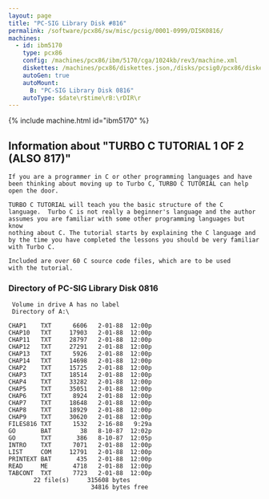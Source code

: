 ```yaml
---
layout: page
title: "PC-SIG Library Disk #816"
permalink: /software/pcx86/sw/misc/pcsig/0001-0999/DISK0816/
machines:
  - id: ibm5170
    type: pcx86
    config: /machines/pcx86/ibm/5170/cga/1024kb/rev3/machine.xml
    diskettes: /machines/pcx86/diskettes.json,/disks/pcsig0/pcx86/diskettes.json
    autoGen: true
    autoMount:
      B: "PC-SIG Library Disk 0816"
    autoType: $date\r$time\rB:\rDIR\r
---
```


{% include machine.html id="ibm5170" %}

## Information about "TURBO C TUTORIAL 1 OF 2 (ALSO 817)"

    If you are a programmer in C or other programming languages and have
    been thinking about moving up to Turbo C, TURBO C TUTORIAL can help
    open the door.
    
    TURBO C TUTORIAL will teach you the basic structure of the C
    language.  Turbo C is not really a beginner's language and the author
    assumes you are familiar with some other programming languages but know
    nothing about C. The tutorial starts by explaining the C language and
    by the time you have completed the lessons you should be very familiar
    with Turbo C.
    
    Included are over 60 C source code files, which are to be used
    with the tutorial.

### Directory of PC-SIG Library Disk 0816

     Volume in drive A has no label
     Directory of A:\

    CHAP1    TXT      6606   2-01-88  12:00p
    CHAP10   TXT     17903   2-01-88  12:00p
    CHAP11   TXT     28797   2-01-88  12:00p
    CHAP12   TXT     27291   2-01-88  12:00p
    CHAP13   TXT      5926   2-01-88  12:00p
    CHAP14   TXT     14698   2-01-88  12:00p
    CHAP2    TXT     15725   2-01-88  12:00p
    CHAP3    TXT     18514   2-01-88  12:00p
    CHAP4    TXT     33282   2-01-88  12:00p
    CHAP5    TXT     35051   2-01-88  12:00p
    CHAP6    TXT      8924   2-01-88  12:00p
    CHAP7    TXT     18648   2-01-88  12:00p
    CHAP8    TXT     18929   2-01-88  12:00p
    CHAP9    TXT     30620   2-01-88  12:00p
    FILES816 TXT      1532   2-16-88   9:29a
    GO       BAT        38   8-10-87  12:02p
    GO       TXT       386   8-10-87  12:05p
    INTRO    TXT      7071   2-01-88  12:00p
    LIST     COM     12791   2-01-88  12:00p
    PRINTEXT BAT       435   2-01-88  12:00p
    READ     ME       4718   2-01-88  12:00p
    TABCONT  TXT      7723   2-01-88  12:00p
           22 file(s)     315608 bytes
                           34816 bytes free
